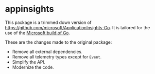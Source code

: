 # appinsights

This package is a trimmed down version of https://github.com/microsoft/ApplicationInsights-Go.
It is tailored for the use of the [Microsoft build of Go](https://github.com/microsoft/go).

These are the changes made to the original package:

- Remove all external dependencies.
- Remove all telemetry types except for `Event`.
- Simplify the API.
- Modernize the code.
